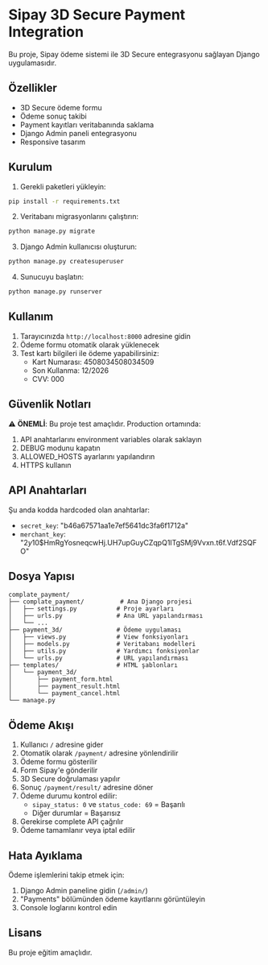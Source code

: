 # Sipay 3D Secure Payment Integration

Bu proje, Sipay ödeme sistemi ile 3D Secure entegrasyonu sağlayan Django uygulamasıdır.

## Özellikler

- 3D Secure ödeme formu
- Ödeme sonuç takibi
- Payment kayıtları veritabanında saklama
- Django Admin paneli entegrasyonu
- Responsive tasarım

## Kurulum

1. Gerekli paketleri yükleyin:
```bash
pip install -r requirements.txt
```

2. Veritabanı migrasyonlarını çalıştırın:
```bash
python manage.py migrate
```

3. Django Admin kullanıcısı oluşturun:
```bash
python manage.py createsuperuser
```

4. Sunucuyu başlatın:
```bash
python manage.py runserver
```

## Kullanım

1. Tarayıcınızda `http://localhost:8000` adresine gidin
2. Ödeme formu otomatik olarak yüklenecek
3. Test kartı bilgileri ile ödeme yapabilirsiniz:
   - Kart Numarası: 4508034508034509
   - Son Kullanma: 12/2026
   - CVV: 000

## Güvenlik Notları

⚠️ **ÖNEMLİ**: Bu proje test amaçlıdır. Production ortamında:

1. API anahtarlarını environment variables olarak saklayın
2. DEBUG modunu kapatın
3. ALLOWED_HOSTS ayarlarını yapılandırın
4. HTTPS kullanın

## API Anahtarları

Şu anda kodda hardcoded olan anahtarlar:
- `secret_key`: "b46a67571aa1e7ef5641dc3fa6f1712a"
- `merchant_key`: "$2y$10$HmRgYosneqcwHj.UH7upGuyCZqpQ1ITgSMj9Vvxn.t6f.Vdf2SQFO"

## Dosya Yapısı

```
complate_payment/
├── complate_payment/          # Ana Django projesi
│   ├── settings.py           # Proje ayarları
│   ├── urls.py               # Ana URL yapılandırması
│   └── ...
├── payment_3d/               # Ödeme uygulaması
│   ├── views.py              # View fonksiyonları
│   ├── models.py             # Veritabanı modelleri
│   ├── utils.py              # Yardımcı fonksiyonlar
│   └── urls.py               # URL yapılandırması
├── templates/                # HTML şablonları
│   └── payment_3d/
│       ├── payment_form.html
│       ├── payment_result.html
│       └── payment_cancel.html
└── manage.py
```

## Ödeme Akışı

1. Kullanıcı `/` adresine gider
2. Otomatik olarak `/payment/` adresine yönlendirilir
3. Ödeme formu gösterilir
4. Form Sipay'e gönderilir
5. 3D Secure doğrulaması yapılır
6. Sonuç `/payment/result/` adresine döner
7. Ödeme durumu kontrol edilir:
   - `sipay_status: 0` ve `status_code: 69` = Başarılı
   - Diğer durumlar = Başarısız
8. Gerekirse complete API çağrılır
9. Ödeme tamamlanır veya iptal edilir

## Hata Ayıklama

Ödeme işlemlerini takip etmek için:
1. Django Admin paneline gidin (`/admin/`)
2. "Payments" bölümünden ödeme kayıtlarını görüntüleyin
3. Console loglarını kontrol edin

## Lisans

Bu proje eğitim amaçlıdır.
